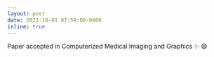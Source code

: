 ```yaml
---
layout: post
date: 2022-10-01 07:59:00-0400
inline: true
---
```

Paper accepted in Computerized Medical Imaging and Graphics :sparkles: :smile:
